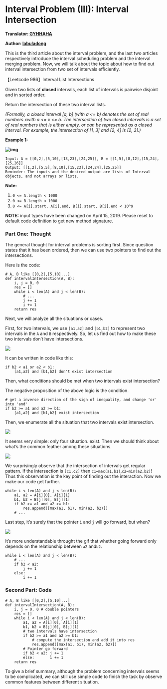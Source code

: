 Interval Problem (III): Interval Intersection
=============================================

**Translator: [GYHHAHA](https://github.com/GYHHAHA)**

**Author: [labuladong](https://github.com/labuladong)**

This is the third article about the interval problem, and the last two articles respectively introduce the interval scheduling problem and the interval merging problem. Now, we will talk about the topic about how to find out interval intersection from two set of intervals efficiently.

【Leetcode 986】Interval List Intersections

Given two lists of **closed** intervals, each list of intervals is pairwise disjoint and in sorted order.

Return the intersection of these two interval lists.

*(Formally, a closed interval \[a, b\] (with a &lt;= b) denotes the set of real numbers xwith a &lt;= x &lt;= b. The intersection of two closed intervals is a set of real numbers that is either empty, or can be represented as a closed interval. For example, the intersection of \[1, 3\] and \[2, 4\] is \[2, 3\].)*

**Example 1:**

**![img](https://assets.leetcode.com/uploads/2019/01/30/interval1.png)**

    Input: A = [[0,2],[5,10],[13,23],[24,25]], B = [[1,5],[8,12],[15,24],[25,26]]
    Output: [[1,2],[5,5],[8,10],[15,23],[24,24],[25,25]]
    Reminder: The inputs and the desired output are lists of Interval objects, and not arrays or lists.

**Note:**

1.  `0 <= A.length < 1000`
2.  `0 <= B.length < 1000`
3.  `0 <= A[i].start, A[i].end, B[i].start, B[i].end < 10^9`

**NOTE:** input types have been changed on April 15, 2019. Please reset to default code definition to get new method signature.

### Part One: Thought

The general thought for interval problems is sorting first. Since question states that it has been ordered, then we can use two pointers to find out the intersections.

Here is the code:

    # A, B like [[0,2],[5,10]...]
    def intervalIntersection(A, B):
        i, j = 0, 0
        res = []
        while i < len(A) and j < len(B):
            # ...
            j += 1
            i += 1
        return res

Next, we will analyze all the situations or cases.

First, for two intervals, we use `[a1,a2]` and `[b1,b2]` to represent two intervals in the `A` and `B` respectively. So, let us find out how to make these two intervals don’t have intersections.

![](../pictures/intersection/1.jpg)

It can be written in code like this:

    if b2 < a1 or a2 < b1:
        [a1,a2] and [b1,b2] don't exist intersection

Then, what conditions should be met when two intervals exist intersection?

The negative proposition of the above logic is the condition.

    # get a inverse direction of the sign of inequality, and change 'or' into 'and'
    if b2 >= a1 and a2 >= b1:
        [a1,a2] and [b1,b2] exist intersection

Then, we enumerate all the situation that two intervals exist intersection.

![](../pictures/intersection/2.jpg)

It seems very simple: only four situation. exist. Then we should think about what’s the common feather among these situations.

![](../pictures/intersection/3.jpg)

We surprisingly observe that the intersection of intervals get regular pattern. If the intersection is `[c1,c2]` then `c1=max(a1,b1)`,`c2=min(a2,b2)`! Thus this observation is the key point of finding out the interaction. Now we make our code get further.

    while i < len(A) and j < len(B):
        a1, a2 = A[i][0], A[i][1]
        b1, b2 = B[j][0], B[j][1]
        if b2 >= a1 and a2 >= b1:
            res.append([max(a1, b1), min(a2, b2)])
        # ...

Last step, it’s surely that the pointer `i` and `j` will go forward, but when?

![](../pictures/intersection/4.gif)

It’s more understandable throught the gif that whether going forward only depends on the relationship between `a2` and`b2`.

    while i < len(A) and j < len(B):
        # ...
        if b2 < a2:
            j += 1
        else:
            i += 1

### Second Part: Code

    # A, B like [[0,2],[5,10]...]
    def intervalIntersection(A, B):
        i, j = 0, 0 # double pointers
        res = []
        while i < len(A) and j < len(B):
            a1, a2 = A[i][0], A[i][1]
            b1, b2 = B[j][0], B[j][1]
            # two intervals have intersection
            if b2 >= a1 and a2 >= b1:
                # compute the intersection and add it into res
                res.append([max(a1, b1), min(a2, b2)])
            # Pointer go forward
            if b2 < a2: j += 1
            else:       i += 1
        return res

To give a brief summary, although the problem concerning intervals seems to be complicated, we can still use simple code to finish the task by observe common features between different situation.
